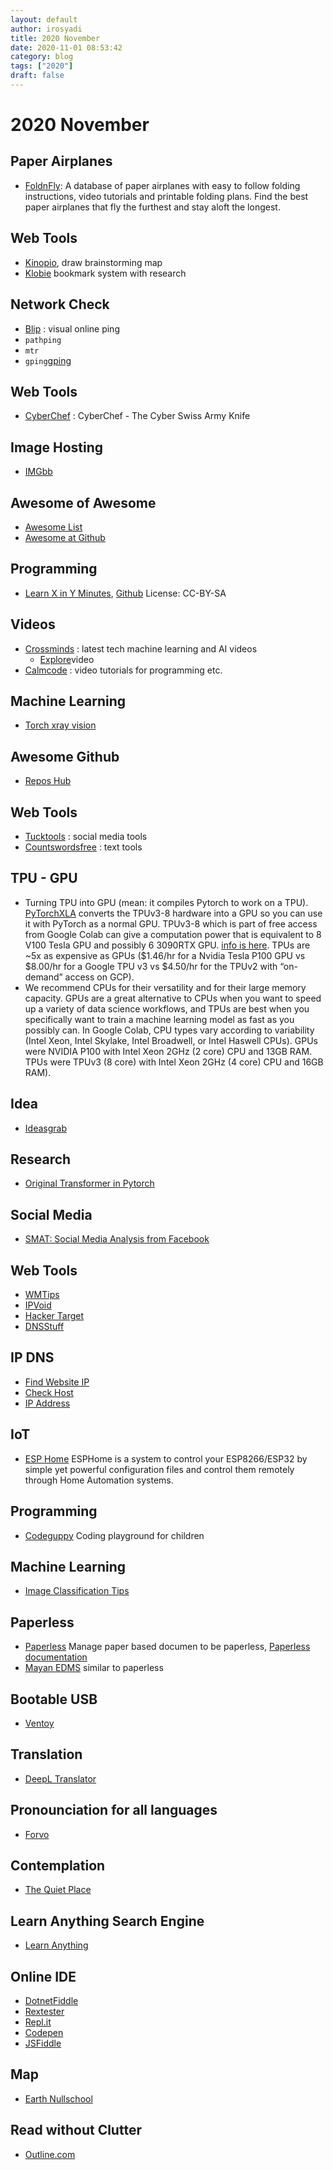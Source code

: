 ```yaml
---
layout: default
author: irosyadi
title: 2020 November
date: 2020-11-01 08:53:42
category: blog
tags: ["2020"]
draft: false
---
```


# 2020 November

## Paper Airplanes
- [FoldnFly](https://www.foldnfly.com/): A database of paper airplanes with easy to follow folding instructions, video tutorials and printable folding plans. Find the best paper airplanes that fly the furthest and stay aloft the longest.

## Web Tools
- [Kinopio](https://kinopio.club/), draw brainstorming map
- [Klobie](https://klobie.com) bookmark system with research

## Network Check
- [Blip](https://gfblip.appspot.com/) : visual online ping
- `pathping`
- `mtr`
- `gping`[gping](https://github.com/orf/gping)

## Web Tools
- [CyberChef](https://gchq.github.io/CyberChef/) : CyberChef - The Cyber Swiss Army Knife

## Image Hosting
- [IMGbb](https://imgbb.com/)

## Awesome of Awesome
- [Awesome List](https://awesomelists.top/)
- [Awesome at Github](https://github.com/sindresorhus/awesome)

## Programming
- [Learn X in Y Minutes](https://learnxinyminutes.com/), [Github](https://github.com/adambard/learnxinyminutes-docs) License: CC-BY-SA

## Videos
- [Crossminds](https://crossminds.ai/) : latest tech machine learning and AI videos
    - [Explore](https://crossminds.ai/explore/)video
- [Calmcode](https://calmcode.io/) : video tutorials for programming etc.

## Machine Learning
- [Torch xray vision](https://github.com/mlmed/torchxrayvision)

## Awesome Github
- [Repos Hub](https://reposhub.com/)

## Web Tools
- [Tucktools](https://www.tucktools.com/) : social media tools
- [Countswordsfree](https://countwordsfree.com/) : text tools

## TPU - GPU
- Turning TPU into GPU (mean: it compiles Pytorch to work on a TPU). [PyTorchXLA](https://github.com/pytorch/xla) converts the TPUv3-8 hardware into a GPU so you can use it with PyTorch as a normal GPU. TPUv3-8 which is part of free access from Google Colab can give a computation power that is equivalent to 8 V100 Tesla GPU and possibly 6 3090RTX GPU. [info is here](https://venturebeat.com/2020/09/29/googles-cloud-tpus-now-better-support-pytorch-via-pytorch-xla/). TPUs are ~5x as expensive as GPUs ($1.46/hr for a Nvidia Tesla P100 GPU vs $8.00/hr for a Google TPU v3 vs $4.50/hr for the TPUv2 with “on-demand” access on GCP).
- We recommend CPUs for their versatility and for their large memory capacity. GPUs are a great alternative to CPUs when you want to speed up a variety of data science workflows, and TPUs are best when you specifically want to train a machine learning model as fast as you possibly can. In Google Colab, CPU types vary according to variability (Intel Xeon, Intel Skylake, Intel Broadwell, or Intel Haswell CPUs). GPUs were NVIDIA P100 with Intel Xeon 2GHz (2 core) CPU and 13GB RAM. TPUs were TPUv3 (8 core) with Intel Xeon 2GHz (4 core) CPU and 16GB RAM).

## Idea
- [Ideasgrab](https://www.ideasgrab.com/)

## Research
- [Original Transformer in Pytorch](https://github.com/gordicaleksa/pytorch-original-transformer)

## Social Media
- [SMAT: Social Media Analysis from Facebook](https://www.smat-app.com/)

## Web Tools
- [WMTips](https://www.wmtips.com/tools/)
- [IPVoid](https://www.ipvoid.com/)
- [Hacker Target](https://hackertarget.com/ip-tools/)
- [DNSStuff](https://tools.dnsstuff.com/)

## IP DNS
- [Find Website IP](https://www.ipvoid.com/find-website-ip/)
- [Check Host](https://check-host.net/ip-info)
- [IP Address](https://www.ip-adress.com/ip-address/lookup)

## IoT
- [ESP Home](https://esphome.io/) ESPHome is a system to control your ESP8266/ESP32 by simple yet powerful configuration files and control them remotely through Home Automation systems.

## Programming
- [Codeguppy](https://codeguppy.com/index.html) Coding playground for children

## Machine Learning
- [Image Classification Tips](https://neptune.ai/blog/image-classification-tips-and-tricks-from-13-kaggle-competitions?utm_source=mlndev&utm_medium=post&utm_campaign=blog-image-classification-tips-and-tricks-from-13-kaggle-competitions&ref=mlnews)

## Paperless
- [Paperless](https://github.com/the-paperless-project/paperless) Manage paper based documen to be paperless, [Paperless documentation](https://paperless-ng.readthedocs.io/en/latest/usage_overview.html#the-recommended-workflow)
- [Mayan EDMS](https://www.mayan-edms.com/) similar to paperless

## Bootable USB
- [Ventoy](https://github.com/ventoy/Ventoy)

## Translation
- [DeepL Translator](https://www.deepl.com/en/translator)

## Pronounciation for all languages
- [Forvo](https://forvo.com/)

## Contemplation
- [The Quiet Place](https://thequietplaceproject.xyz/thequietplace/)

## Learn Anything Search Engine
- [Learn Anything](https://learn-anything.xyz/)

## Online IDE
- [DotnetFiddle](https://dotnetfiddle.net/)
- [Rextester](https://rextester.com/)
- [Repl.it](https://repl.it/)
- [Codepen](https://codepen.io/)
- [JSFiddle](https://jsfiddle.net/)

## Map
- [Earth Nullschool](https://earth.nullschool.net/)

## Read without Clutter
- [Outline.com](https://outline.com/)